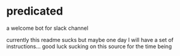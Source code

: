# predicated
a welcome bot for slack channel

currently this readme sucks but maybe one day I will have a set of instructions... good luck sucking on this source for the time being
